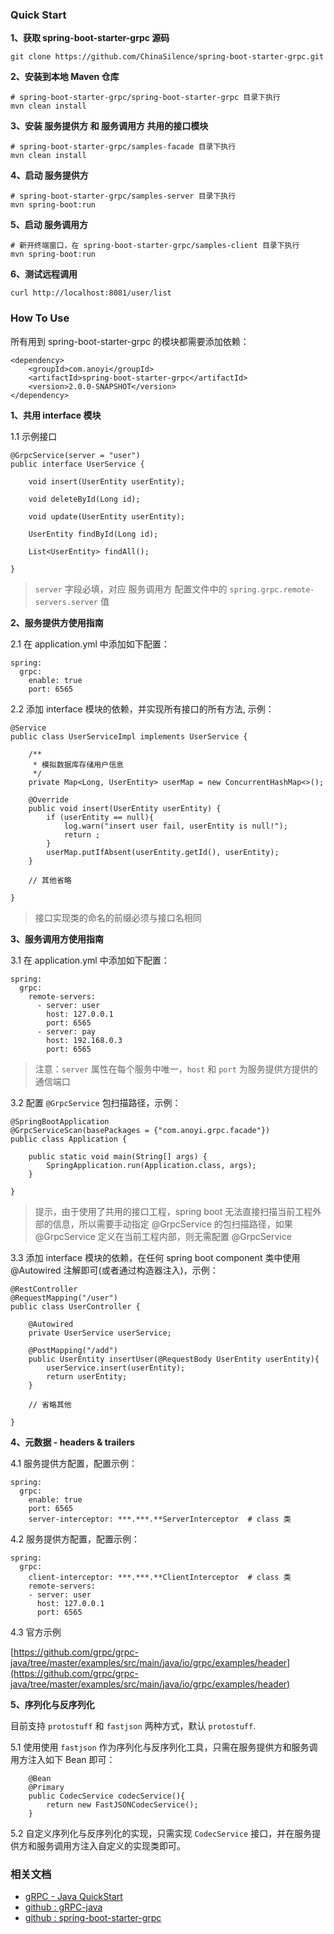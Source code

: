 ### Quick Start

**1、获取 spring-boot-starter-grpc 源码**
```
git clone https://github.com/ChinaSilence/spring-boot-starter-grpc.git
```

**2、安装到本地 Maven 仓库**
```
# spring-boot-starter-grpc/spring-boot-starter-grpc 目录下执行
mvn clean install
```

**3、安装 服务提供方 和 服务调用方 共用的接口模块**
```
# spring-boot-starter-grpc/samples-facade 目录下执行
mvn clean install
```

**4、启动 服务提供方**
```
# spring-boot-starter-grpc/samples-server 目录下执行
mvn spring-boot:run
```

**5、启动 服务调用方**
```
# 新开终端窗口，在 spring-boot-starter-grpc/samples-client 目录下执行
mvn spring-boot:run
```

**6、测试远程调用**
```
curl http://localhost:8081/user/list
```

### How To Use

所有用到 spring-boot-starter-grpc 的模块都需要添加依赖：
```
<dependency>
    <groupId>com.anoyi</groupId>
    <artifactId>spring-boot-starter-grpc</artifactId>
    <version>2.0.0-SNAPSHOT</version>
</dependency>
```

**1、共用 interface 模块**

1.1 示例接口
```
@GrpcService(server = "user")
public interface UserService {

    void insert(UserEntity userEntity);

    void deleteById(Long id);

    void update(UserEntity userEntity);

    UserEntity findById(Long id);

    List<UserEntity> findAll();

}
```
> `server` 字段必填，对应 服务调用方 配置文件中的 `spring.grpc.remote-servers.server` 值


**2、服务提供方使用指南**

2.1 在 application.yml 中添加如下配置：
```
spring:
  grpc:
    enable: true
    port: 6565
```

2.2 添加 interface 模块的依赖，并实现所有接口的所有方法, 示例：

```
@Service
public class UserServiceImpl implements UserService {

    /**
     * 模拟数据库存储用户信息
     */
    private Map<Long, UserEntity> userMap = new ConcurrentHashMap<>();

    @Override
    public void insert(UserEntity userEntity) {
        if (userEntity == null){
            log.warn("insert user fail, userEntity is null!");
            return ;
        }
        userMap.putIfAbsent(userEntity.getId(), userEntity);
    }

    // 其他省略

}

```
> 接口实现类的命名的前缀必须与接口名相同

**3、服务调用方使用指南**

3.1 在 application.yml 中添加如下配置：
```
spring:
  grpc:
    remote-servers:
      - server: user
        host: 127.0.0.1
        port: 6565
      - server: pay
        host: 192.168.0.3
        port: 6565
```
>  注意：`server` 属性在每个服务中唯一，`host` 和 `port` 为服务提供方提供的通信端口

3.2 配置 `@GrpcService` 包扫描路径，示例：
```
@SpringBootApplication
@GrpcServiceScan(basePackages = {"com.anoyi.grpc.facade"})
public class Application {

    public static void main(String[] args) {
        SpringApplication.run(Application.class, args);
    }

}
```
> 提示，由于使用了共用的接口工程，spring boot 无法直接扫描当前工程外部的信息，所以需要手动指定 @GrpcService 的包扫描路径，如果 @GrpcService 定义在当前工程内部，则无需配置 @GrpcService

3.3 添加 interface 模块的依赖，在任何 spring boot component 类中使用 @Autowired 注解即可(或者通过构造器注入)，示例：

```
@RestController
@RequestMapping("/user")
public class UserController {

    @Autowired
    private UserService userService;

    @PostMapping("/add")
    public UserEntity insertUser(@RequestBody UserEntity userEntity){
        userService.insert(userEntity);
        return userEntity;
    }

    // 省略其他

}

```

**4、元数据 - headers & trailers**

4.1 服务提供方配置，配置示例：
```
spring:
  grpc:
    enable: true
    port: 6565
    server-interceptor: ***.***.**ServerInterceptor  # class 类
```

4.2 服务提供方配置，配置示例：
```
spring:
  grpc:
    client-interceptor: ***.***.**ClientInterceptor  # class 类
    remote-servers:
    - server: user
      host: 127.0.0.1
      port: 6565
```

4.3 官方示例

[https://github.com/grpc/grpc-java/tree/master/examples/src/main/java/io/grpc/examples/header](https://github.com/grpc/grpc-java/tree/master/examples/src/main/java/io/grpc/examples/header)

**5、序列化与反序列化**

目前支持 `protostuff` 和 `fastjson` 两种方式，默认 `protostuff`.

5.1 使用使用 `fastjson` 作为序列化与反序列化工具，只需在服务提供方和服务调用方注入如下 Bean 即可：
```
    @Bean
    @Primary
    public CodecService codecService(){
        return new FastJSONCodecService();
    }
```

5.2 自定义序列化与反序列化的实现，只需实现 `CodecService` 接口，并在服务提供方和服务调用方注入自定义的实现类即可。


### 相关文档
- [gRPC - Java QuickStart](https://grpc.io/docs/quickstart/java.html)
- [github : gRPC-java](https://github.com/grpc/grpc-java)
- [github : spring-boot-starter-grpc](https://github.com/ChinaSilence/spring-boot-starter-grpc)
